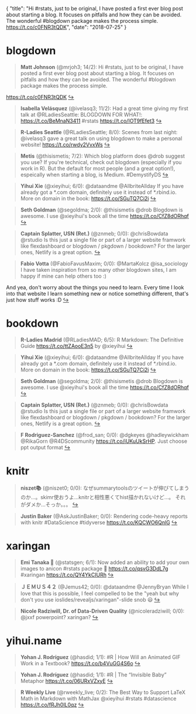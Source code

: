 {
  "title": "Hi #rstats, just to be original, I have posted a first ever blog post about starting a blog. It focuses on pitfalls and how they can be avoided. The wonderful #blogdown package makes the process simple. https://t.co/c0FNR3tQDK",
  "date": "2018-07-25"
}

# blogdown

> **Matt Johnson** (@mrjoh3; 14/2): Hi #rstats, just to be original, I have posted a first ever blog post about starting a blog. It focuses on pitfalls and how they can be avoided. The wonderful #blogdown package makes the process simple.
>
https://t.co/c0FNR3tQDK  [&#8618;](https://twitter.com/xieyihui/status/1021707249364815872)

<!-- -->


> **Isabella Velásquez** (@ivelasq3; 11/2): Had a great time giving my first talk at @RLadiesSeattle: BLOGDOWN FOR WHAT!: https://t.co/BeMnaN3411 #rstats https://t.co/IOT9fEfet3  [&#8618;](https://twitter.com/xieyihui/status/1021778094116364288)

<!-- -->


> **R-Ladies Seattle** (@RLadiesSeattle; 8/0): Scenes from last night: @ivelasq3 gave a great talk on using blogdown to make a personal website! https://t.co/rwdy2VvxWs  [&#8618;](https://twitter.com/xieyihui/status/1021781740455583744)

<!-- -->


> **Metis** (@thisismetis; 7/2): Which blog platform does @drob suggest you use? If you're technical, check out blogdown (especially if you work in R). But the default for most people (and a great option!), espeically when starting a blog, is Medium. #DemystifyDS  [&#8618;](https://twitter.com/xieyihui/status/1021771062541991936)

<!-- -->


> **Yihui Xie** (@xieyihui; 6/0): @dataandme @AllbriteAllday If you have already got a *.com domain, definitely use it instead of *.rbind.io. More on domain in the book: https://t.co/SGuTQ7Ci2i  [&#8618;](https://twitter.com/xieyihui/status/1021626570321084417)

<!-- -->


> **Seth Goldman** (@segoldma; 2/0): @thisismetis @drob Blogdown is awesome. I use @xieyihui's book all the time https://t.co/CfZ8dORhqf  [&#8618;](https://twitter.com/xieyihui/status/1021771886366281730)

<!-- -->


> **Captain Splatter, USN (Ret.)** (@znmeb; 0/0): @chrisBowdata @rstudio Is this just a single file or part of a larger website framwork like flexdashboard or blogdown / pkgdown / bookdown? For the larger ones, Netlify is a great option.  [&#8618;](https://twitter.com/xieyihui/status/1021850361391284224)

<!-- -->


> **Fabio Votta** (@FabioFavusMaxim; 0/0): @MartaKolcz @isa_sociology I have taken inspiration from so many other blogdown sites, I am happy if mine can help others too :) 
>
And yea, don't worry about the things you need to learn. Every time I look into that website I learn something new or notice something different, that's just how stuff works :D  [&#8618;](https://twitter.com/xieyihui/status/1021774517335670785)

<!-- -->


# bookdown

> **R-Ladies Madrid** (@RLadiesMAD; 6/5): R Markdown: The Definitive Guide https://t.co/ttZAooE3n5 by @xieyihui  [&#8618;](https://twitter.com/xieyihui/status/1021748791689527297)

<!-- -->


> **Yihui Xie** (@xieyihui; 6/0): @dataandme @AllbriteAllday If you have already got a *.com domain, definitely use it instead of *.rbind.io. More on domain in the book: https://t.co/SGuTQ7Ci2i  [&#8618;](https://twitter.com/xieyihui/status/1021626570321084417)

<!-- -->


> **Seth Goldman** (@segoldma; 2/0): @thisismetis @drob Blogdown is awesome. I use @xieyihui's book all the time https://t.co/CfZ8dORhqf  [&#8618;](https://twitter.com/xieyihui/status/1021771886366281730)

<!-- -->


> **Captain Splatter, USN (Ret.)** (@znmeb; 0/0): @chrisBowdata @rstudio Is this just a single file or part of a larger website framwork like flexdashboard or blogdown / pkgdown / bookdown? For the larger ones, Netlify is a great option.  [&#8618;](https://twitter.com/xieyihui/status/1021850361391284224)

<!-- -->


> **F Rodriguez-Sanchez** (@frod_san; 0/0): @dgkeyes @hadleywickham @RikaGorn @R4DScommunity https://t.co/iUKuUkSrHP. Just choose ppt output format  [&#8618;](https://twitter.com/xieyihui/status/1021687691627425792)

<!-- -->


# knitr

> **niszet📚** (@niszet0; 0/0): なぜsummarytoolsのツイートが伸びてしまうのか…。skimr使おうよ…knitrと相性悪くてhist描かれないけど…。
それがダメか…そっか。。。  [&#8618;](https://twitter.com/xieyihui/status/1021781411584335872)

<!-- -->


> **Justin Baker** (@AskJustinBaker; 0/0): Rendering code-heavy reports with knitr #DataScience #tidyverse https://t.co/KQCWO6QnlG  [&#8618;](https://twitter.com/xieyihui/status/1021709972168683520)

<!-- -->


# xaringan

> **Emi Tanaka 🌾** (@statsgen; 6/1): Now added an ability to add your own images to anicon #rstats package 🎉  https://t.co/qsvG3DdL7g #xaringan https://t.co/QY4YkCIURh  [&#8618;](https://twitter.com/xieyihui/status/1021683550171496449)

<!-- -->


> **ＪＥＭＵＳ４２** (@Jemus42; 0/0): @dataandme @JennyBryan While I love that this is possible, I feel compelled to be the "yeah but why don't you use ioslides/revealjs/xaringan"-slide snob 😃  [&#8618;](https://twitter.com/xieyihui/status/1021776662541881345)

<!-- -->


> **Nicole Radziwill, Dr. of Data-Driven Quality** (@nicoleradziwill; 0/0): @jxxf powerpoint? xaringan?  [&#8618;](https://twitter.com/xieyihui/status/1021772884266631171)

<!-- -->


# yihui.name

> **Yohan J. Rodríguez** (@hasdid; 1/1): #R | How Will an Animated GIF Work in a Textbook? https://t.co/b4VuGG4S6o  [&#8618;](https://twitter.com/xieyihui/status/1021806281496113152)

<!-- -->


> **Yohan J. Rodríguez** (@hasdid; 1/1): #R | The “Invisible Baby” Metaphor https://t.co/06URxVZxyE  [&#8618;](https://twitter.com/xieyihui/status/1021806278497251328)

<!-- -->


> **R Weekly Live** (@rweekly_live; 0/2): The Best Way to Support LaTeX Math in Markdown with MathJax @xieyihui #rstats #datascience https://t.co/fRJh0lL0qz  [&#8618;](https://twitter.com/xieyihui/status/1021590275745968128)

<!-- -->



